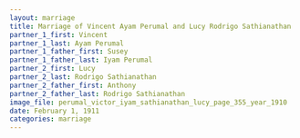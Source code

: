 ```yaml
---
layout: marriage
title: Marriage of Vincent Ayam Perumal and Lucy Rodrigo Sathianathan
partner_1_first: Vincent
partner_1_last: Ayam Perumal
partner_1_father_first: Susey
partner_1_father_last: Iyam Perumal
partner_2_first: Lucy
partner_2_last: Rodrigo Sathianathan
partner_2_father_first: Anthony
partner_2_father_last: Rodrigo Sathianathan
image_file: perumal_victor_iyam_sathianathan_lucy_page_355_year_1910
date: February 1, 1911
categories: marriage
---
```


